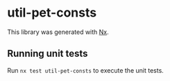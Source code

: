 # util-pet-consts

This library was generated with [Nx](https://nx.dev).

## Running unit tests

Run `nx test util-pet-consts` to execute the unit tests.
